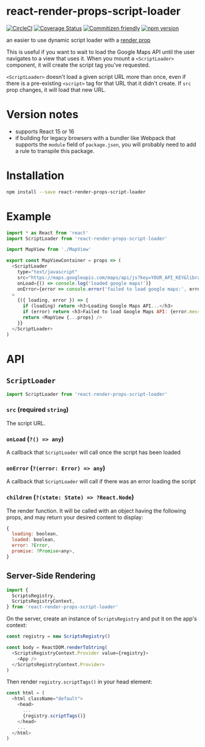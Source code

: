 # react-render-props-script-loader

[![CircleCI](https://circleci.com/gh/jcoreio/react-render-props-script-loader.svg?style=svg)](https://circleci.com/gh/jcoreio/react-render-props-script-loader)
[![Coverage Status](https://codecov.io/gh/jcoreio/react-render-props-script-loader/branch/master/graph/badge.svg)](https://codecov.io/gh/jcoreio/react-render-props-script-loader)
[![Commitizen friendly](https://img.shields.io/badge/commitizen-friendly-brightgreen.svg)](http://commitizen.github.io/cz-cli/)
[![npm version](https://badge.fury.io/js/react-library-skeleton.svg)](https://badge.fury.io/js/react-library-skeleton)

an easier to use dynamic script loader with a [render prop](https://reactjs.org/docs/render-props.html)

This is useful if you want to wait to load the Google Maps API until the user
navigates to a view that uses it. When you mount a `<ScriptLoader>` component,
it will create the script tag you've requested.

`<ScriptLoader>` doesn't load a given script URL more than once, even if there
is a pre-existing `<script>` tag for that URL that it didn't create. If `src`
prop changes, it will load that new URL.

# Version notes

- supports React 15 or 16
- if building for legacy browsers with a bundler like Webpack that supports the
  `module` field of `package.json`, you will probably need to add a rule to
  transpile this package.

# Installation

```sh
npm install --save react-render-props-script-loader
```

# Example

```js
import * as React from 'react'
import ScriptLoader from 'react-render-props-script-loader'

import MapView from './MapView'

export const MapViewContainer = props => (
  <ScriptLoader
    type="text/javascript"
    src="https://maps.googleapis.com/maps/api/js?key=YOUR_API_KEY&libraries=places"
    onLoad={() => console.log('loaded google maps!')}
    onError={error => console.error('failed to load google maps:', error.stack)}
  >
    {({ loading, error }) => {
      if (loading) return <h3>Loading Google Maps API...</h3>
      if (error) return <h3>Failed to load Google Maps API: {error.message}</h3>
      return <MapView {...props} />
    }}
  </ScriptLoader>
)
```

# API

## `ScriptLoader`

```js
import ScriptLoader from 'react-render-props-script-loader'
```

### `src` (**required** `string`)

The script URL.

### `onLoad` (`?() => any`)

A callback that `ScriptLoader` will call once the script has been loaded

### `onError` (`?(error: Error) => any`)

A callback that `ScriptLoader` will call if there was an error loading the
script

### `children` (`?(state: State) => ?React.Node`)

The render function. It will be called with an object having the following
props, and may return your desired content to display:

```js
{
  loading: boolean,
  loaded: boolean,
  error: ?Error,
  promise: ?Promise<any>,
}
```

## Server-Side Rendering

```js
import {
  ScriptsRegistry,
  ScriptsRegistryContext,
} from 'react-render-props-script-loader'
```

On the server, create an instance of `ScriptsRegistry` and put it on the app's
context:

```js
const registry = new ScriptsRegistry()

const body = ReactDOM.renderToString(
  <ScriptsRegistryContext.Provider value={registry}>
    <App />
  </ScriptsRegistryContext.Provider>
)
```

Then render `registry.scriptTags()` in your head element:

```js
const html = (
  <html className="default">
    <head>
      ...
      {registry.scriptTags()}
    </head>
    ...
  </html>
)
```
